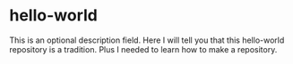 # hello-world
This is an optional description field. Here I will tell you that this hello-world repository is a tradition. Plus I needed to learn how to make a repository.
